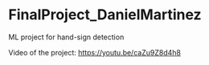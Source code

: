 # FinalProject_DanielMartinez
ML project for hand-sign detection

Video of the project:
https://youtu.be/caZu9Z8d4h8

